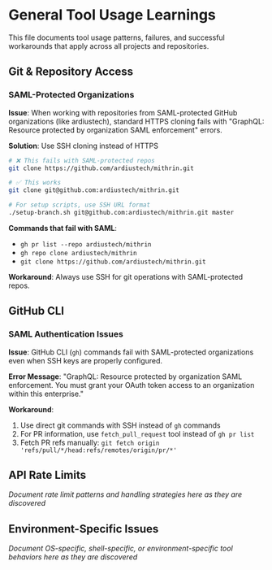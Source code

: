 # General Tool Usage Learnings

This file documents tool usage patterns, failures, and successful workarounds that apply across all projects and repositories.

## Git & Repository Access

### SAML-Protected Organizations
**Issue**: When working with repositories from SAML-protected GitHub organizations (like ardiustech), standard HTTPS cloning fails with "GraphQL: Resource protected by organization SAML enforcement" errors.

**Solution**: Use SSH cloning instead of HTTPS
```bash
# ❌ This fails with SAML-protected repos
git clone https://github.com/ardiustech/mithrin.git

# ✅ This works
git clone git@github.com:ardiustech/mithrin.git

# For setup scripts, use SSH URL format
./setup-branch.sh git@github.com:ardiustech/mithrin.git master
```

**Commands that fail with SAML**: 
- `gh pr list --repo ardiustech/mithrin` 
- `gh repo clone ardiustech/mithrin`
- `git clone https://github.com/ardiustech/mithrin.git`

**Workaround**: Always use SSH for git operations with SAML-protected repos.

## GitHub CLI

### SAML Authentication Issues
**Issue**: GitHub CLI (`gh`) commands fail with SAML-protected organizations even when SSH keys are properly configured.

**Error Message**: "GraphQL: Resource protected by organization SAML enforcement. You must grant your OAuth token access to an organization within this enterprise."

**Workaround**: 
1. Use direct git commands with SSH instead of `gh` commands
2. For PR information, use `fetch_pull_request` tool instead of `gh pr list`
3. Fetch PR refs manually: `git fetch origin 'refs/pull/*/head:refs/remotes/origin/pr/*'`

## API Rate Limits

*Document rate limit patterns and handling strategies here as they are discovered*

## Environment-Specific Issues

*Document OS-specific, shell-specific, or environment-specific tool behaviors here as they are discovered* 